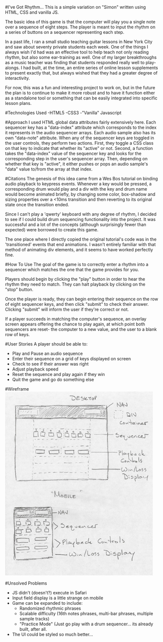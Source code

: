 #I've Got Rhythm...
This is a simple variation on "Simon" written using HTML, CSS and vanilla JS.

The basic idea of this game is that the computer will play you a single note over a sequence of eight steps. The player is meant to input the rhythm on a series of buttons on a sequencer representing each step.

In a past life, I ran a small studio teaching guitar lessons in New York City and saw about seventy private students each week. One of the things I always wish I'd had was an effective tool to help teach not only reading rhythm, but also some ear-training as well. One of my larger breakthroughs as a music teacher was finding that students responded really well to play-alongs. I had built, at the time, an entire series of online lesson supplements to present exactly that, but always wished that they had a greater degree of interactivity.

For now, this was a fun and interesting project to work on, but in the future the plan is to continue to make it more robust and to have it function either as a standalone tool or something that can be easily integrated into specific lesson plans.

#Technologies Used
-HTML5
-CSS3
-"Vanilla" Javascript

#Approach
I used HTML global data attributes fairly extensively here. Each sequencer key has a "data-index" attribute which corresponds to the index it represents in the audio sequencer arrays. Each audio sample also has its own "data-note" attribute. When any of the sequencer keys are toggled in the user controls, they perform two actions. First, they toggle a CSS class on that key to indicate that whether its "active" or not. Second, a function takes the "data-index" value of the sequencer key and looks for the corresponding step in the user's sequencer array. Then, depending on whether that key is "active", it either pushes or pops an audio sample's "data" value to/from the array at that index.

#Citations
The genesis of this idea came from a Wes Bos tutorial on binding audio playback to keypress events. Whenever a key would be pressed, a corresponding drum would play and a div with the key and drum name would become animated briefly, by changing some color, box-shadow and sizing properties over a <10ms transition and then reverting to its original state once the transition ended.

Since I can't play a 'qwerty' keyboard with any degree of rhythm, I decided to see if I could build drum sequencing functionality into the project. It was successful and a lot of the concepts (although surprisingly fewer than expected) were borrowed to create this game.

The one place where I directly copied the original tutorial's code was in the 'transitioned' events that end animations. I wasn't entirely familiar with that method of animating div elements, and it seems to have worked perfectly fine.

#How To Use
The goal of the game is to correctly enter a rhythm into a sequencer which matches the one that the game provides for you.

Players should begin by clicking the "play" button in order to hear the rhythm they need to match. They can halt playback by clicking on the "stop" button.

Once the player is ready, they can begin entering their sequence on the row of eight sequencer keys, and then click "submit" to check their answer. Clicking "submit" will inform the user if they're correct or not.

If a player succeeds in matching the computer's sequence, an overlay screen appears offering the chance to play again, at which point both sequencers are reset- the computer to a new value, and the user to a blank row of keys.

#User Stories
A player should be able to:

* Play and Pause an audio sequence
* Enter their sequence on a grid of keys displayed on screen
* Check to see if their answer was right
* Adjust playback speed
* Reset the sequence and play again if they win
* Quit the game and go do something else

#Wireframe
![Baby's First Wireframe](wireframe.jpg)

#Unsolved Problems
* JS didn't (doesn't?) execute in Safari
* Input field display is a little strange on mobile
* Game can be expanded to include:
  * Randomized rhythmic phrases
  * Scalable difficulty (16th notes phrases, multi-bar phrases, multiple sample tracks)
  * "Practice Mode" (Just go play with a drum sequencer... its already built, after all.
* The UI could be styled so much better...
